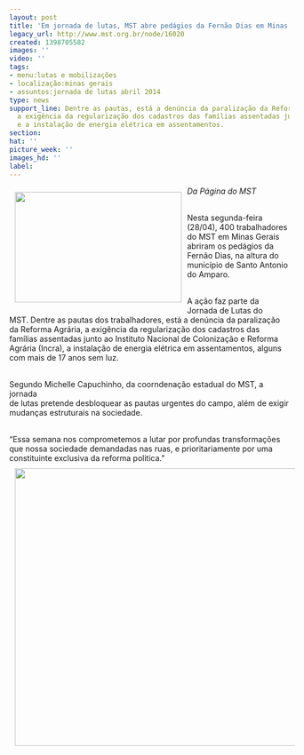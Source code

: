 ```yaml
---
layout: post
title: 'Em jornada de lutas, MST abre pedágios da Fernão Dias em Minas Gerais '
legacy_url: http://www.mst.org.br/node/16020
created: 1398705582
images: ''
video: ''
tags:
- menu:lutas e mobilizações
- localização:minas gerais
- assuntos:jornada de lutas abril 2014
type: news
support_line: Dentre as pautas, está a denúncia da paralização da Reforma Agrária,
  a exigência da regularização dos cadastros das famílias assentadas junto ao Incra
  e a instalação de energia elétrica em assentamentos.
section: 
hat: ''
picture_week: ''
images_hd: ''
label: 
---
```

<p><img style="float: left; margin: 10px;" src="http://www.mst.org.br/sites/default/files/mg1_0.jpg" alt="" width="300" height="199"></p><div><em>Da Página do MST</em></div><p><br>Nesta segunda-feira (28/04), 400 trabalhadores do MST em&nbsp;Minas Gerais abriram os pedágios da Fernão Dias, na altura do município de Santo Antonio do Amparo.</p><p><br>A ação faz parte da Jornada de Lutas&nbsp;do MST.&nbsp;Dentre as pautas dos trabalhadores, está a denúncia da paralização da Reforma Agrária, a exigência da regularização dos cadastros das famílias assentadas junto ao Instituto Nacional de Colonização e Reforma Agrária (Incra), a instalação de energia elétrica em assentamentos, alguns com mais de 17 anos sem luz.<br>&nbsp;</p><p>Segundo Michelle Capuchinho, da coorndenação estadual do MST, a jornada<br>de lutas pretende desbloquear as pautas urgentes do campo, além de exigir mudanças estruturais na sociedade.<br>&nbsp;</p><p>“Essa semana nos comprometemos a lutar por profundas transformações que nossa sociedade demandadas nas ruas, e prioritariamente por uma constituinte exclusiva da reforma politica.”<img style="margin: 10px;" src="http://www.mst.org.br/sites/default/files/mst%20%202.jpg" alt="" width="600" height="500"></p>
